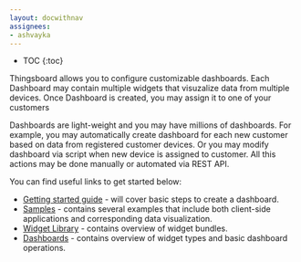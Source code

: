 ```yaml
---
layout: docwithnav
assignees:
- ashvayka
---
```


* TOC
{:toc}

Thingsboard allows you to configure customizable dashboards. 
Each Dashboard may contain multiple widgets that visuzalize data from multiple devices.
Once Dashboard is created, you may assign it to one of your customers
 
Dashboards are light-weight and you may have millions of dashboards. 
For example, you may automatically create dashboard for each new customer based on data from registered customer devices. 
Or you may modify dashboard via script when new device is assigned to customer. All this actions may be done manually or automated via REST API.

You can find useful links to get started below:

 - [Getting started guide](/docs/getting-started-guides/helloworld/) - will cover basic steps to create a dashboard.
 - [Samples](/docs/samples/) - contains several examples that include both client-side applications and corresponding data visualization.
 - [Widget Library](/docs/user-guide/ui/widget-library/) - contains overview of widget bundles.
 - [Dashboards](/docs/user-guide/ui/dashboards/) - contains overview of widget types and basic dashboard operations.